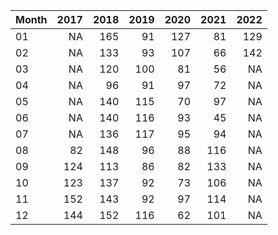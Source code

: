 |Month | 2017| 2018| 2019| 2020| 2021| 2022|
|:-----|----:|----:|----:|----:|----:|----:|
|01    |   NA|  165|   91|  127|   81|  129|
|02    |   NA|  133|   93|  107|   66|  142|
|03    |   NA|  120|  100|   81|   56|   NA|
|04    |   NA|   96|   91|   97|   72|   NA|
|05    |   NA|  140|  115|   70|   97|   NA|
|06    |   NA|  140|  116|   93|   45|   NA|
|07    |   NA|  136|  117|   95|   94|   NA|
|08    |   82|  148|   96|   88|  116|   NA|
|09    |  124|  113|   86|   82|  133|   NA|
|10    |  123|  137|   92|   73|  106|   NA|
|11    |  152|  143|   92|   97|  114|   NA|
|12    |  144|  152|  116|   62|  101|   NA|
